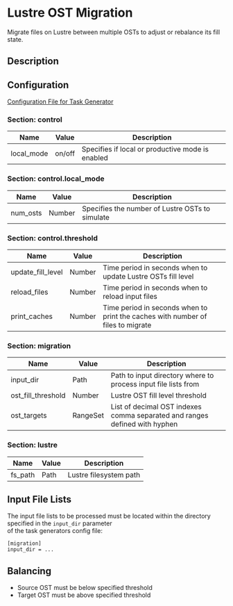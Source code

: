# Lustre OST Migration

Migrate files on Lustre between multiple OSTs to adjust or rebalance its fill state.

## Description

## Configuration

[Configuration File for Task Generator](../Configuration/lustre_ost_migration_task_generator.conf)

### Section: **control**

| Name        | Value  | Description                                      |
| ----------- | ------ | ------------------------------------------------ |
| local\_mode | on/off | Specifies if local or productive mode is enabled |

### Section: **control.local_mode**

| Name        | Value  | Description                                     |
| ----------- | ------ | ----------------------------------------------- |
| num\_osts   | Number | Specifies the number of Lustre OSTs to simulate |

### Section: **control.threshold**

| Name                | Value  | Description                                                                     |
| ------------------- | ------ | ------------------------------------------------------------------------------- |
| update\_fill\_level | Number | Time period in seconds when to update Lustre OSTs fill level                    |
| reload\_files       | Number | Time period in seconds when to reload input files                               |
| print\_caches       | Number | Time period in seconds when to print the caches with number of files to migrate |

### Section: **migration**

| Name                 | Value    | Description                                                                |
| -------------------- | -------- | -------------------------------------------------------------------------- |
| input\_dir           | Path     | Path to input directory where to process input file lists from             |
| ost\_fill\_threshold | Number   | Lustre OST fill level threshold                                            |
| ost\_targets         | RangeSet | List of decimal OST indexes comma separated and ranges defined with hyphen |

### Section: **lustre**

| Name      | Value  | Description            |
| --------- | ------ | ---------------------- |
| fs\_path  | Path   | Lustre filesystem path |

## Input File Lists

The input file lists to be processed must be located within the directory specified in the `input_dir` parameter  
of the task generators config file:

```
[migration]
input_dir = ...
```

## Balancing

* Source OST must be below specified threshold
* Target OST must be above specified threshold
